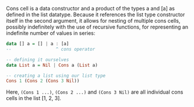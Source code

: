 Cons cell is a data constructor and a product of the types a and [a] as defined in the list datatype. Because it references the list type constructor itself in the second argument, it allows for nesting of multiple cons cells, possibly indefinitely with the use of recursive functions, for representing an indefinite number of values in series:
```haskell
data [] a = [] | a : [a]
--                 ^ cons operator

-- defining it ourselves
data List a = Nil | Cons a (List a)

-- creating a list using our list type
Cons 1 (Cons 2 (Cons 3 Nil))
```
Here, `(Cons 1 ...)`, `(Cons 2 ...)` and `(Cons 3 Nil)` are all individual cons cells in the list [1, 2, 3].

